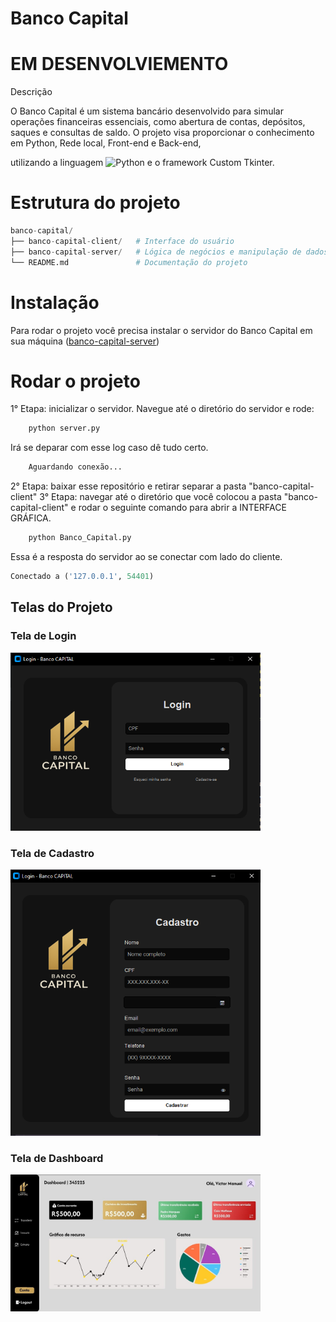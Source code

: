 # Banco Capital
# EM DESENVOLVIEMENTO
Descrição

O Banco Capital é um sistema bancário desenvolvido para simular operações financeiras essenciais, como abertura de contas, depósitos, saques e consultas de saldo. O projeto visa proporcionar o conhecimento em Python, Rede local, Front-end e Back-end, 

utilizando a linguagem  ![Python](https://img.shields.io/badge/python-3670A0?style=for-the-badge&logo=python&logoColor=ffdd54) e o framework Custom Tkinter.

# Estrutura do projeto
```python
banco-capital/
├── banco-capital-client/   # Interface do usuário
├── banco-capital-server/   # Lógica de negócios e manipulação de dados
└── README.md               # Documentação do projeto

```

# Instalação
Para rodar o projeto você precisa instalar o servidor do Banco Capital em sua máquina ([banco-capital-server](https://github.com/vitao-al/banco-capital-server.git))
# Rodar o projeto
1° Etapa: inicializar o servidor. Navegue até o diretório do servidor e rode:
```python
    python server.py

```
Irá se deparar com esse log caso dê tudo certo.

```bash
    Aguardando conexão...
```
2° Etapa: baixar esse repositório e retirar separar a pasta "banco-capital-client"
3° Etapa: navegar até o diretório que você colocou a pasta "banco-capital-client" e rodar o seguinte comando para abrir a INTERFACE GRÁFICA.
```python
    python Banco_Capital.py

```
Essa é a resposta do servidor ao se conectar com lado do cliente.
```python
Conectado a ('127.0.0.1', 54401)

```
## Telas do Projeto

<h3>Tela de Login</h3>
<img src="assets-readme/login.png" width="400" heigth="100">

<h3>Tela de Cadastro</h3>
<img src="assets-readme/cadastro.jpg" width="400" heigth="100">

<h3>Tela de Dashboard</h3>
<img src="assets-readme/dashboard.jpg" width="400" heigth="100">

